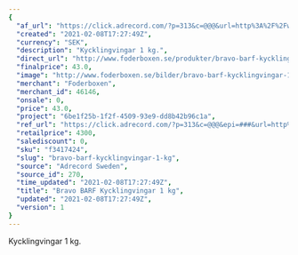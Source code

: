 ```yaml
---
{
  "af_url": "https://click.adrecord.com/?p=313&c=@@@&url=http%3A%2F%2Fwww.foderboxen.se%2Fprodukter%2Fbravo-barf-kycklingvingar-1-kg%2C351",
  "created": "2021-02-08T17:27:49Z",
  "currency": "SEK",
  "description": "Kycklingvingar 1 kg.",
  "direct_url": "http://www.foderboxen.se/produkter/bravo-barf-kycklingvingar-1-kg,351",
  "finalprice": 43.0,
  "image": "http://www.foderboxen.se/bilder/bravo-barf-kycklingvingar-1-kg-351.png",
  "merchant": "Foderboxen",
  "merchant_id": 46146,
  "onsale": 0,
  "price": 43.0,
  "project": "6be1f25b-1f2f-4509-93e9-dd8b42b96c1a",
  "ref_url": "https://click.adrecord.com/?p=313&c=@@@&epi=###&url=http%3A%2F%2Fwww.foderboxen.se%2Fprodukter%2Fbravo-barf-kycklingvingar-1-kg%2C351",
  "retailprice": 4300,
  "salediscount": 0,
  "sku": "f3417424",
  "slug": "bravo-barf-kycklingvingar-1-kg",
  "source": "Adrecord Sweden",
  "source_id": 270,
  "time_updated": "2021-02-08T17:27:49Z",
  "title": "Bravo BARF Kycklingvingar 1 kg",
  "updated": "2021-02-08T17:27:49Z",
  "version": 1
}
---
```


<p>Kycklingvingar 1 kg.</p>
